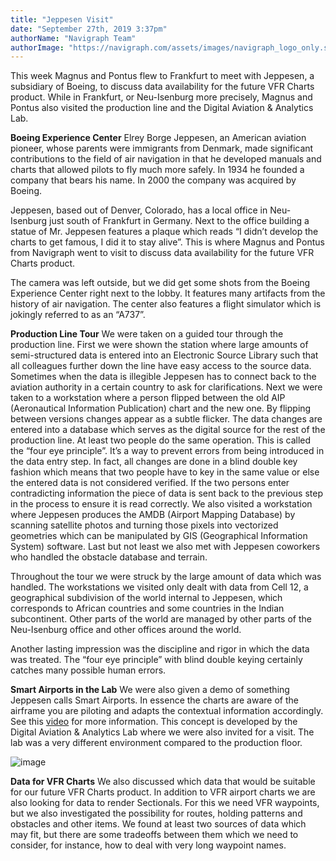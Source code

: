 ```yaml
---
title: "Jeppesen Visit"
date: "September 27th, 2019 3:37pm"
authorName: "Navigraph Team"
authorImage: "https://navigraph.com/assets/images/navigraph_logo_only.svg"
---
```


This week Magnus and Pontus flew to Frankfurt to meet with Jeppesen, a subsidiary of Boeing, to discuss data availability for the future VFR Charts product. While in Frankfurt, or Neu-Isenburg more precisely, Magnus and Pontus also visited the production line and the Digital Aviation & Analytics Lab.  

**Boeing Experience Center** 
Elrey Borge Jeppesen, an American aviation pioneer, whose parents were immigrants from Denmark, made significant contributions to the field of air navigation in that he developed manuals and charts that allowed pilots to fly much more safely. In 1934 he founded a company that bears his name. In 2000 the company was acquired by Boeing.

Jeppesen, based out of Denver, Colorado, has a local office in Neu-Isenburg just south of Frankfurt in Germany. Next to the office building a statue of Mr. Jeppesen features a plaque which reads “I didn’t develop the charts to get famous, I did it to stay alive”. This is where Magnus and Pontus from Navigraph went to visit to discuss data availability for the future VFR Charts product.

The camera was left outside, but we did get some shots from the Boeing Experience Center right next to the lobby. It features many artifacts from the history of air navigation. The center also features a flight simulator which is jokingly referred to as an “A737”.

**Production Line Tour** 
We were taken on a guided tour through the production line. First we were shown the station where large amounts of semi-structured data is entered into an Electronic Source Library such that all colleagues further down the line have easy access to the source data. Sometimes when the data is illegible Jeppesen has to connect back to the aviation authority in a certain country to ask for clarifications. Next we were taken to a workstation where a person flipped between the old AIP (Aeronautical Information Publication) chart and the new one. By flipping between versions changes appear as a subtle flicker. The data changes are entered into a database which serves as the digital source for the rest of the production line. At least two people do the same operation. This is called the “four eye principle”. It’s a way to prevent errors from being introduced in the data entry step. In fact, all changes are done in a blind double key fashion which means that two people have to key in the same value or else the entered data is not considered verified. If the two persons enter contradicting information the piece of data is sent back to the previous step in the process to ensure it is read correctly. We also visited a workstation where Jeppesen produces the AMDB (Airport Mapping Database) by scanning satellite photos and turning those pixels into vectorized geometries which can be manipulated by GIS (Geographical Information System) software. Last but not least we also met with Jeppesen coworkers who handled the obstacle database and terrain.

Throughout the tour we were struck by the large amount of data which was handled. The workstations we visited only dealt with data from Cell 12, a geographical subdivision of the world internal to Jeppesen, which corresponds to African countries and some countries in the Indian subcontinent. Other parts of the world are managed by other parts of the Neu-Isenburg office and other offices around the world.

Another lasting impression was the discipline and rigor in which the data was treated. The “four eye principle” with blind double keying certainly catches many possible human errors.

**Smart Airports in the Lab** 
We were also given a demo of something Jeppesen calls Smart Airports. In essence the charts are aware of the airframe you are piloting and adapts the contextual information accordingly. See this [video](https://www.youtube.com/watch?v=CuvTiKR3BT0) for more information. This concept is developed by the Digital Aviation & Analytics Lab where we were also invited for a visit. The lab was a very different environment compared to the production floor.

![image](https://64.media.tumblr.com/a491ee392cd6818cf64d5fa8e8a4fbad/1bd2ae98b374d258-60/s540x810/bfdf55773a7b4454acccb962958671b0445f83b6.jpg)

**Data for VFR Charts** 
We also discussed which data that would be suitable for our future VFR Charts product. In addition to VFR airport charts we are also looking for data to render Sectionals. For this we need VFR waypoints, but we also investigated the possibility for routes, holding patterns and obstacles and other items. We found at least two sources of data which may fit, but there are some tradeoffs between them which we need to consider, for instance, how to deal with very long waypoint names.